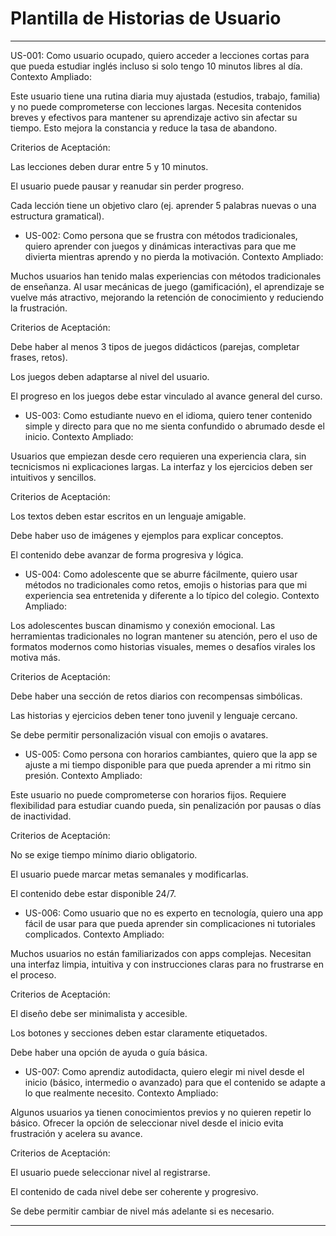 # Plantilla de Historias de Usuario

---
US-001: Como usuario ocupado, quiero acceder a lecciones cortas para que pueda estudiar inglés incluso si solo tengo 10 minutos libres al día.
Contexto Ampliado:

Este usuario tiene una rutina diaria muy ajustada (estudios, trabajo, familia) y no puede comprometerse con lecciones largas. Necesita contenidos breves y efectivos para mantener su aprendizaje activo sin afectar su tiempo. Esto mejora la constancia y reduce la tasa de abandono.

Criterios de Aceptación:

 Las lecciones deben durar entre 5 y 10 minutos.

 El usuario puede pausar y reanudar sin perder progreso.

 Cada lección tiene un objetivo claro (ej. aprender 5 palabras nuevas o una estructura gramatical).

- US-002: Como persona que se frustra con métodos tradicionales, quiero aprender con juegos y dinámicas interactivas para que me divierta mientras aprendo y no pierda la motivación.
Contexto Ampliado:

Muchos usuarios han tenido malas experiencias con métodos tradicionales de enseñanza. Al usar mecánicas de juego (gamificación), el aprendizaje se vuelve más atractivo, mejorando la retención de conocimiento y reduciendo la frustración.

Criterios de Aceptación:

 Debe haber al menos 3 tipos de juegos didácticos (parejas, completar frases, retos).

 Los juegos deben adaptarse al nivel del usuario.

 El progreso en los juegos debe estar vinculado al avance general del curso.

- US-003: Como estudiante nuevo en el idioma, quiero tener contenido simple y directo para que no me sienta confundido o abrumado desde el inicio.
Contexto Ampliado:

Usuarios que empiezan desde cero requieren una experiencia clara, sin tecnicismos ni explicaciones largas. La interfaz y los ejercicios deben ser intuitivos y sencillos.

Criterios de Aceptación:

 Los textos deben estar escritos en un lenguaje amigable.

 Debe haber uso de imágenes y ejemplos para explicar conceptos.

 El contenido debe avanzar de forma progresiva y lógica.

- US-004: Como adolescente que se aburre fácilmente, quiero usar métodos no tradicionales como retos, emojis o historias para que mi experiencia sea entretenida y diferente a lo típico del colegio.
Contexto Ampliado:

Los adolescentes buscan dinamismo y conexión emocional. Las herramientas tradicionales no logran mantener su atención, pero el uso de formatos modernos como historias visuales, memes o desafíos virales los motiva más.

Criterios de Aceptación:

 Debe haber una sección de retos diarios con recompensas simbólicas.

 Las historias y ejercicios deben tener tono juvenil y lenguaje cercano.

 Se debe permitir personalización visual con emojis o avatares.

- US-005: Como persona con horarios cambiantes, quiero que la app se ajuste a mi tiempo disponible para que pueda aprender a mi ritmo sin presión.
Contexto Ampliado:

Este usuario no puede comprometerse con horarios fijos. Requiere flexibilidad para estudiar cuando pueda, sin penalización por pausas o días de inactividad.

Criterios de Aceptación:

 No se exige tiempo mínimo diario obligatorio.

 El usuario puede marcar metas semanales y modificarlas.

 El contenido debe estar disponible 24/7.

- US-006: Como usuario que no es experto en tecnología, quiero una app fácil de usar para que pueda aprender sin complicaciones ni tutoriales complicados.
Contexto Ampliado:

Muchos usuarios no están familiarizados con apps complejas. Necesitan una interfaz limpia, intuitiva y con instrucciones claras para no frustrarse en el proceso.

Criterios de Aceptación:

 El diseño debe ser minimalista y accesible.

 Los botones y secciones deben estar claramente etiquetados.

 Debe haber una opción de ayuda o guía básica.

- US-007: Como aprendiz autodidacta, quiero elegir mi nivel desde el inicio (básico, intermedio o avanzado) para que el contenido se adapte a lo que realmente necesito.
Contexto Ampliado:

Algunos usuarios ya tienen conocimientos previos y no quieren repetir lo básico. Ofrecer la opción de seleccionar nivel desde el inicio evita frustración y acelera su avance.

Criterios de Aceptación:

 El usuario puede seleccionar nivel al registrarse.

 El contenido de cada nivel debe ser coherente y progresivo.

 Se debe permitir cambiar de nivel más adelante si es necesario.

---
